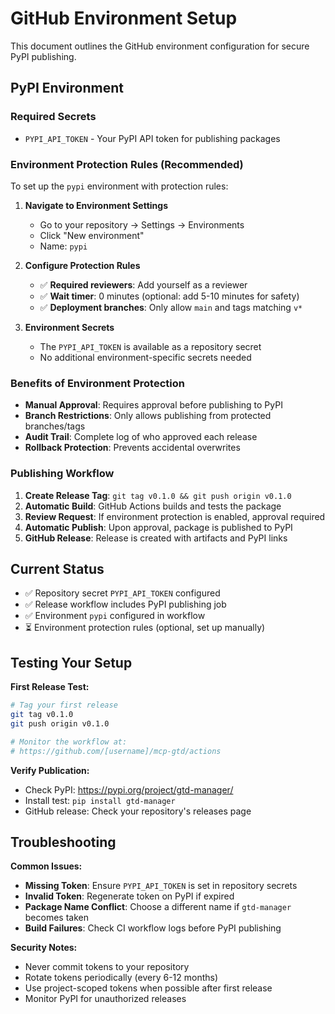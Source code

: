 # GitHub Environment Setup

This document outlines the GitHub environment configuration for secure PyPI publishing.

## PyPI Environment

### Required Secrets
- `PYPI_API_TOKEN` - Your PyPI API token for publishing packages

### Environment Protection Rules (Recommended)

To set up the `pypi` environment with protection rules:

1. **Navigate to Environment Settings**
   - Go to your repository → Settings → Environments
   - Click "New environment"
   - Name: `pypi`

2. **Configure Protection Rules**
   - ✅ **Required reviewers**: Add yourself as a reviewer
   - ✅ **Wait timer**: 0 minutes (optional: add 5-10 minutes for safety)
   - ✅ **Deployment branches**: Only allow `main` and tags matching `v*`

3. **Environment Secrets**
   - The `PYPI_API_TOKEN` is available as a repository secret
   - No additional environment-specific secrets needed

### Benefits of Environment Protection

- **Manual Approval**: Requires approval before publishing to PyPI
- **Branch Restrictions**: Only allows publishing from protected branches/tags
- **Audit Trail**: Complete log of who approved each release
- **Rollback Protection**: Prevents accidental overwrites

### Publishing Workflow

1. **Create Release Tag**: `git tag v0.1.0 && git push origin v0.1.0`
2. **Automatic Build**: GitHub Actions builds and tests the package
3. **Review Request**: If environment protection is enabled, approval required
4. **Automatic Publish**: Upon approval, package is published to PyPI
5. **GitHub Release**: Release is created with artifacts and PyPI links

## Current Status

- ✅ Repository secret `PYPI_API_TOKEN` configured
- ✅ Release workflow includes PyPI publishing job
- ✅ Environment `pypi` configured in workflow
- ⏳ Environment protection rules (optional, set up manually)

## Testing Your Setup

**First Release Test:**
```bash
# Tag your first release
git tag v0.1.0
git push origin v0.1.0

# Monitor the workflow at:
# https://github.com/[username]/mcp-gtd/actions
```

**Verify Publication:**
- Check PyPI: https://pypi.org/project/gtd-manager/
- Install test: `pip install gtd-manager`
- GitHub release: Check your repository's releases page

## Troubleshooting

**Common Issues:**
- **Missing Token**: Ensure `PYPI_API_TOKEN` is set in repository secrets
- **Invalid Token**: Regenerate token on PyPI if expired
- **Package Name Conflict**: Choose a different name if `gtd-manager` becomes taken
- **Build Failures**: Check CI workflow logs before PyPI publishing

**Security Notes:**
- Never commit tokens to your repository
- Rotate tokens periodically (every 6-12 months)
- Use project-scoped tokens when possible after first release
- Monitor PyPI for unauthorized releases
